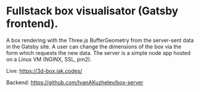 # Fullstack box visualisator (Gatsby frontend).
A box rendering with the Three.js BufferGeometry from the server-sent data in the Gatsby site. A user can change the dimensions of the box via the form which requests the new data. The server is a simple node app hosted on a Linux VM (NGINX, SSL, pm2).

Live: https://3d-box.iak.codes/

Backend: https://github.com/IvanAKuzhelev/box-server
